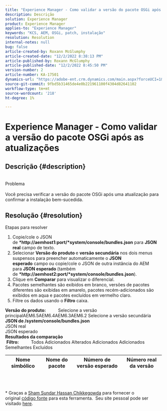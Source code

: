 ```yaml
---
title: "Experience Manager - Como validar a versão do pacote OSGi após atualizações"
description: Descrição
solution: Experience Manager
product: Experience Manager
applies-to: "Experience Manager"
keywords: "KCS, AEM, OSGi, patch, instalação"
resolution: Resolution
internal-notes: null
bug: false
article-created-by: Roxann McGlumphy
article-created-date: "12/2/2022 8:38:13 PM"
article-published-by: Roxann McGlumphy
article-published-date: "12/2/2022 8:45:50 PM"
version-number: 2
article-number: KA-17501
dynamics-url: "https://adobe-ent.crm.dynamics.com/main.aspx?forceUCI=1&pagetype=entityrecord&etn=knowledgearticle&id=6dd1c83c-8172-ed11-9561-6045bd006079"
source-git-commit: 9fbd5b31465de4e0b221961100f4304d82641102
workflow-type: tm+mt
source-wordcount: '218'
ht-degree: 1%

---
```


# Experience Manager - Como validar a versão do pacote OSGi após as atualizações

## Descrição {#description}

<br>Problema<br><br>
Você precisa verificar a versão do pacote OSGi após uma atualização para confirmar a instalação bem-sucedida.


## Resolução {#resolution}

Etapas para resolver<br>
1. Copie/cole o JSON de <b>*http://aemhost1:port/*system/console/bundles.json</b> para <b>JSON real </b>campo de texto.
2. Selecionar <b>Versão do produto </b>e <b>versão secundária</b> nos dois menus suspensos para preencher automaticamente o <b>JSON esperado</b> campo<b> </b>ou copie/cole o JSON de outra instância do AEM para <b>JSON esperado </b>(também de <b>*http://aemhost2:port/*system/console/bundles.json</b>).
3. Clique em <b>Comparar</b> para visualizar o diferencial.
4. Pacotes semelhantes são exibidos em branco, versões de pacotes diferentes são exibidas em amarelo, pacotes recém-adicionados são exibidos em aqua e pacotes excluídos em vermelho claro.
5. Filtre os dados usando o <b>Filtro</b> caixa.

<b>Versão do produto:</b>          Selecione a versão principalAEM6.5AEM6.4AEM6.3AEM6.2 Selecione a versão secundária
<b>JSON de /system/console/bundles.json</b><br>JSON real <br>JSON esperado 
 <br><b>Resultados da comparação</b><br> <b>Filtro:</b>          Todos Adicionados Alterados Adicionados Adicionados Semelhantes Excluídos     <br>

| Nome simbólico | Nome do pacote | Número de versão esperado | Número real da versão |
| --- | --- | --- | --- |

<br> 




\* Graças a [Sham Sundar Hassan Chikkegowda](https://www.linkedin.com/in/sham-sundar-hassan-chikkegowda-6b03a517) para fornecer o original [código fonte](https://github.com/Schikkeg/schikkeg.github.io/blob/master/tools/coi.html) para esta ferramenta.  Seu site pessoal pode ser visitado [here](http://www.aemstuff.com/).
